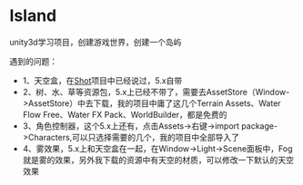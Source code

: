 # Island
unity3d学习项目，创建游戏世界，创建一个岛屿

遇到的问题：
* 1、天空盒，在[Shot](https://github.com/teffy/Shot)项目中已经说过，5.x自带
* 2、树、水、草等资源包，5.x上已经不带了，需要去AssetStore（Window->AssetStore）中去下载，我的项目中庸了这几个Terrain Assets、Water Flow Free、Water FX Pack、WorldBuilder，都是免费的
* 3、角色控制器，这个5.x上还有，点击Assets->右键->import package->Characters,可以只选择需要的几个，我的项目中全部导入了
* 4、雾效果，5.x上和天空盒在一起，在Window->Light->Scene面板中，Fog就是雾的效果，另外我下载的资源中有天空的材质，可以修改一下默认的天空效果
